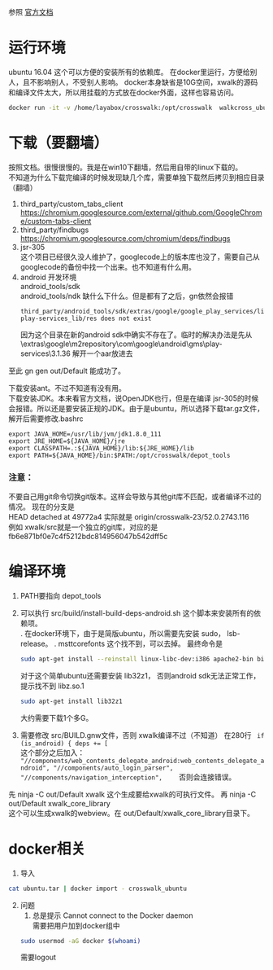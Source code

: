 
参照 [官方文档](https://crosswalk-project.org/contribute/building_crosswalk/android_build.html)

#  运行环境
ubuntu 16.04 这个可以方便的安装所有的依赖库。
在docker里运行，方便给别人，且不影响别人，不受别人影响。
docker本身缺省是10G空间，xwalk的源码和编译文件太大，所以用挂载的方式放在docker外面，这样也容易访问。
```bash
docker run -it -v /home/layabox/crosswalk:/opt/crosswalk  walkcross_ubuntu /bin/bash
```
    

#  下载（要翻墙）
按照文档。很慢很慢的。我是在win10下翻墙，然后用自带的linux下载的。  
不知道为什么下载完编译的时候发现缺几个库，需要单独下载然后拷贝到相应目录（翻墙）
1. third_party/custom_tabs_client  
    https://chromium.googlesource.com/external/github.com/GoogleChrome/custom-tabs-client  
2. third_party/findbugs    
    https://chromium.googlesource.com/chromium/deps/findbugs
3. jsr-305  
    这个项目已经很久没人维护了，googlecode上的版本库也没了，需要自己从googlecode的备份中找一个出来。也不知道有什么用。
3. android 开发环境  
    android_tools/sdk  
    android_tools/ndk
    缺什么下什么。但是都有了之后，gn依然会报错
    ```
    third_party/android_tools/sdk/extras/google/google_play_services/libproject/google-play-services_lib/res does not exist
    ```  
    因为这个目录在新的android sdk中确实不存在了。临时的解决办法是先从\extras\google\m2repository\com\google\android\gms\play-services\3.1.36 解开一个aar放进去
    
至此 gn gen out/Default 能成功了。

下载安装ant。不过不知道有没有用。  
下载安装JDK。本来看官方文档，说OpenJDK也行，但是在编译 jsr-305的时候会报错。所以还是要安装正规的JDK。由于是ubuntu，所以选择下载tar.gz文件，解开后需要修改.bashrc
```
export JAVA_HOME=/usr/lib/jvm/jdk1.8.0_111
export JRE_HOME=${JAVA_HOME}/jre
export CLASSPATH=.:${JAVA_HOME}/lib:${JRE_HOME}/lib
export PATH=${JAVA_HOME}/bin:$PATH:/opt/crosswalk/depot_tools

```

### 注意：
不要自己用git命令切换git版本。这样会导致与其他git库不匹配，或者编译不过的情况。
现在的分支是  
HEAD detached at 49772a4
实际就是 origin/crosswalk-23/52.0.2743.116  
例如 xwalk/src就是一个独立的git库，对应的是
fb6e871bf0e7c4f5212bdc814956047b542dff5c

# 编译环境
   1. PATH要指向 depot_tools
   2. 可以执行 src/build/install-build-deps-android.sh 这个脚本来安装所有的依赖项。  
      . 在docker环境下，由于是简版ubuntu，所以需要先安装 sudo， lsb-release。
      . msttcorefonts 这个找不到，可以去掉。
      最终命令是
      ```bash
      sudo apt-get install --reinstall linux-libc-dev:i386 apache2-bin bison cdbs curl devscripts dpkg-dev elfutils fakeroot flex fonts-indic fonts-thai-tlwg g++ g++-5-multilib git-core git-svn gperf language-pack-da language-pack-fr language-pack-he language-pack-zh-hant lib32gcc1 lib32stdc++6 libapache2-mod-php7.0 libasound2 libasound2-dev libatk1.0-0 libav-tools libbluetooth-dev libbrlapi-dev libbrlapi0.6 libbz2-1.0 libbz2-dev libc6 libc6-i386 libcairo2 libcairo2-dev libcap-dev libcap2 libcups2 libcups2-dev libcurl4-gnutls-dev libdrm-dev libelf-dev libexpat1 libffi-dev libffi6 libfontconfig1 libfreetype6 libgbm-dev libgconf2-dev libgl1-mesa-dev libgles2-mesa-dev libglib2.0-0 libglib2.0-dev libglu1-mesa-dev libgnome-keyring-dev libgnome-keyring0 libgtk2.0-0 libgtk2.0-dev libjpeg-dev libkrb5-dev libnspr4 libnspr4-dev libnss3 libnss3-dev libpam0g libpam0g-dev libpango1.0-0 libpci-dev libpci3 libpcre3 libpixman-1-0 libpng12-0 libpulse-dev libpulse0 libsctp-dev libspeechd-dev libspeechd2 libsqlite3-0 libsqlite3-dev libssl-dev libstdc++6 libudev-dev libudev1 libwww-perl libx11-6 libxau6 libxcb1 libxcomposite1 libxcursor1 libxdamage1 libxdmcp6 libxext6 libxfixes3 libxi6 libxinerama1 libxkbcommon-dev libxrandr2 libxrender1 libxslt1-dev libxss-dev libxt-dev libxtst-dev libxtst6 mesa-common-dev openbox patch perl php7.0-cgi pkg-config python python-cherrypy3 python-crypto python-dev python-numpy python-opencv python-openssl python-psutil python-yaml realpath rpm ruby subversion ttf-dejavu-core wdiff zip zlib1g
      ```
      对于这个简单ubuntu还需要安装 lib32z1， 否则android sdk无法正常工作，提示找不到 libz.so.1
      ```bash
      sudo apt-get install lib32z1
      ```  
      大约需要下载1个多G。

  3. 需要修改 src/BUILD.gnw文件，否则 xwalk编译不过（不知道）
    在280行
    ``` 
        if (is_android) {
            deps += [
    ```  
    这个部分之后加入：
    ```
      "//components/web_contents_delegate_android:web_contents_delegate_android",
      "//components/auto_login_parser",
      "//components/navigation_interception",    
    ```
    否则会连接错误。

先 ninja -C out/Default xwalk
    这个生成要给xwalk的可执行文件。
再 ninja -C out/Default xwalk_core_library  
    这个可以生成xwalk的webview。在 out/Default/xwalk_core_library目录下。

# docker相关
1. 导入
```bash
cat ubuntu.tar | docker import - crosswalk_ubuntu
```

2. 问题
    1. 总是提示 Cannot connect to the Docker daemon  
    需要把用户加到docker组中  
    ```bash
    sudo usermod -aG docker $(whoami)
    ```
    需要logout